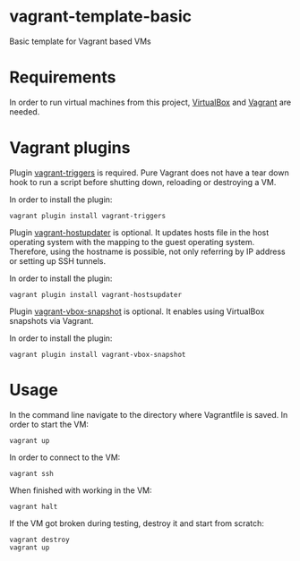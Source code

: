 # vagrant-template-basic
Basic template for Vagrant based VMs 

# Requirements
In order to run virtual machines from this project, [VirtualBox](https://www.virtualbox.org/) and [Vagrant](https://www.vagrantup.com/) are needed.

# Vagrant plugins
Plugin [vagrant-triggers](https://github.com/emyl/vagrant-triggers) is required. Pure Vagrant does not have a tear down hook to run a script before shutting down, reloading or destroying a VM.

In order to install the plugin:
```shell
vagrant plugin install vagrant-triggers
```

Plugin [vagrant-hostupdater](https://github.com/cogitatio/vagrant-hostsupdater) is optional. It updates hosts file in the host operating system with the mapping to the guest operating system. Therefore, using the hostname is possible, not only referring by IP address or setting up SSH tunnels.

In order to install the plugin:
```shell
vagrant plugin install vagrant-hostsupdater
```

Plugin [vagrant-vbox-snapshot](https://github.com/dergachev/vagrant-vbox-snapshot) is optional. It enables using VirtualBox snapshots via Vagrant.

In order to install the plugin:
```shell
vagrant plugin install vagrant-vbox-snapshot
```

# Usage
In the command line navigate to the directory where Vagrantfile is saved. In order to start the VM:
```shell
vagrant up
```
In order to connect to the VM:
```shell
vagrant ssh
```
When finished with working in the VM:
```shell
vagrant halt
```
If the VM got broken during testing, destroy it and start from scratch:
```shell
vagrant destroy
vagrant up
```
